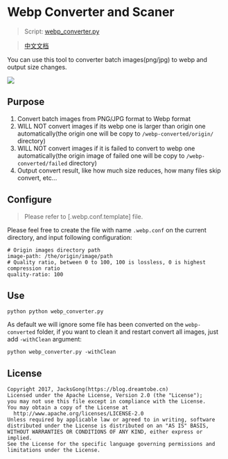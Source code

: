 # Webp Converter and Scaner

> Script: [webp_converter.py](http://gitlab.alipay-inc.com/toolset/apk-optimize/blob/master/webp_converter.py)

> [中文文档](https://github.com/Jacksgong/webp-converter/blob/master/README-zh.md)

You can use this tool to converter batch images(png/jpg) to webp and output size changes.

![](https://github.com/Jacksgong/webp-converter/raw/master/arts/webp-converter.png)


## Purpose

1. Convert batch images from PNG/JPG format to Webp format
2. WILL NOT convert images if its webp one is larger than origin one automatically(the origin one will be copy to `/webp-converted/origin/` directory)
3. WILL NOT convert images if it is failed to convert to webp one automatically(the origin image of failed one will be copy to `/webp-converted/failed` directory)
4. Output convert result, like how much size reduces, how many files skip convert, etc...

## Configure

> Please refer to [.webp.conf.template] file.

Please feel free to create the file with name `.webp.conf` on the current directory, and input following configuration:

```
# Origin images directory path
image-path: /the/origin/image/path
# Quality ratio, between 0 to 100, 100 is lossless, 0 is highest compression ratio
quality-ratio: 100
```

## Use

```
python python webp_converter.py
```

As default we will ignore some file has been converted on the `webp-converted` folder, if you want to clean it and restart convert all images, just add `-withClean` argument:

```
python webp_converter.py -withClean
```

## License

```
Copyright 2017, JacksGong(https://blog.dreamtobe.cn)
Licensed under the Apache License, Version 2.0 (the "License");
you may not use this file except in compliance with the License.
You may obtain a copy of the License at
  http://www.apache.org/licenses/LICENSE-2.0
Unless required by applicable law or agreed to in writing, software
distributed under the License is distributed on an "AS IS" BASIS,
WITHOUT WARRANTIES OR CONDITIONS OF ANY KIND, either express or implied.
See the License for the specific language governing permissions and
limitations under the License.
```
